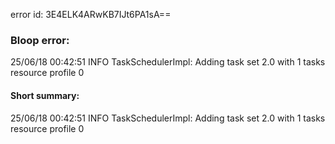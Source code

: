 error id: 3E4ELK4ARwKB7IJt6PA1sA==
### Bloop error:

25/06/18 00:42:51 INFO TaskSchedulerImpl: Adding task set 2.0 with 1 tasks resource profile 0
#### Short summary: 

25/06/18 00:42:51 INFO TaskSchedulerImpl: Adding task set 2.0 with 1 tasks resource profile 0